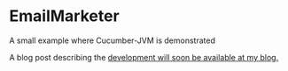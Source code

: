 EmailMarketer
=============

A small example where Cucumber-JVM is demonstrated

A blog post describing the [development will soon be available at my blog.](http://thomassundberg.wordpress.com/)    


